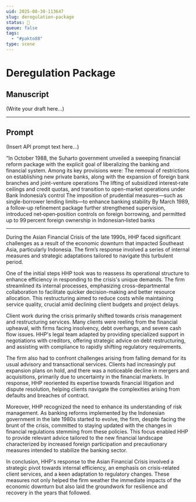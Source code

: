 ```yaml
---
uid: 2025-08-30-113647
slug: deregulation-package
status: 🤖
queue: false
tags:
  - "#pakto88"
type: scene
---
```


# Deregulation Package

## Manuscript

(Write your draft here...)

---

## Prompt

(Insert API prompt text here...)


“In October 1988, the Suharto government unveiled a sweeping financial reform package with the explicit goal of liberalizing the banking and financial system. Among its key provisions were:
The removal of restrictions on establishing new private banks, along with the expansion of foreign bank branches and joint-venture operations 
The lifting of subsidized interest‑rate ceilings and credit quotas, and transition to open-market operations under Bank Indonesia’s control
The imposition of prudential measures—such as single-borrower lending limits—to enhance banking stability
By March 1989, a follow-up refinement package further strengthened supervision, introduced net‑open‑position controls on foreign borrowing, and permitted up to 99 percent foreign ownership in Indonesian‑listed banks

---
During the Asian Financial Crisis of the late 1990s, HHP faced significant challenges as a result of the economic downturn that impacted Southeast Asia, particularly Indonesia. The firm’s response involved a series of internal measures and strategic adaptations tailored to navigate this turbulent period.

One of the initial steps HHP took was to reassess its operational structure to enhance efficiency in responding to the crisis's unique demands. The firm streamlined its internal processes, emphasizing cross-departmental collaboration to facilitate quicker decision-making and better resource allocation. This restructuring aimed to reduce costs while maintaining service quality, crucial amid declining client budgets and project delays.

Client work during the crisis primarily shifted towards crisis management and restructuring services. Many clients were reeling from the financial upheaval, with firms facing insolvency, debt overhangs, and severe cash flow issues. HHP's legal team adapted by providing specialized support in negotiations with creditors, offering strategic advice on debt restructuring, and assisting with compliance to rapidly shifting regulatory requirements. 

The firm also had to confront challenges arising from falling demand for its usual advisory and transactional services. Clients had increasingly put expansion plans on hold, and there was a noticeable decline in mergers and acquisitions, primarily due to uncertainty in the financial markets. In response, HHP reoriented its expertise towards financial litigation and dispute resolution, helping clients navigate the complexities arising from defaults and breaches of contract.

Moreover, HHP recognized the need to enhance its understanding of risk management. As banking reforms implemented by the Indonesian government in the late 1980s started to evolve, the firm, despite facing the brunt of the crisis, committed to staying updated with the changes in financial regulations stemming from these policies. This focus enabled HHP to provide relevant advice tailored to the new financial landscape characterized by increased foreign participation and precautionary measures intended to stabilize the banking sector.

In conclusion, HHP's response to the Asian Financial Crisis involved a strategic pivot towards internal efficiency, an emphasis on crisis-related client services, and a keen adaptation to regulatory changes. These measures not only helped the firm weather the immediate impacts of the economic downturn but also laid the groundwork for resilience and recovery in the years that followed.